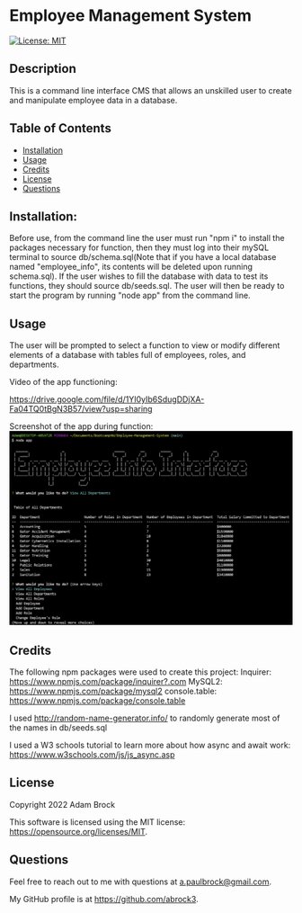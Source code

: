 # Employee Management System

[![License: MIT](https://img.shields.io/badge/License-MIT-yellow.svg)](https://opensource.org/licenses/MIT)

## Description

This is a command line interface CMS that allows an unskilled user to create and manipulate employee data in a database.

## Table of Contents

- [Installation](#installation)
- [Usage](#usage)
- [Credits](#credits)
- [License](#license)
- [Questions](#questions)

    
## Installation:

Before use, from the command line the user must run "npm i" to install the packages necessary for function, then they must log into their mySQL terminal to source db/schema.sql(Note that if you have a local database named "employee_info", its contents will be deleted upon running schema.sql). If the user wishes to fill the database with data to test its functions, they should source db/seeds.sql. The user will then be ready to start the program by running "node app" from the command line.

## Usage

The user will be prompted to select a function to view or modify different elements of a database with tables full of employees, roles, and departments.

Video of the app functioning:

https://drive.google.com/file/d/1YI0yIb6SdugDDjXA-Fa04TQ0tBgN3B57/view?usp=sharing

Screenshot of the app during function:
![Screenshot](Assets/Images/Screenshot1.jpg?raw=true "Screenshot")

## Credits

The following npm packages were used to create this project:
Inquirer: https://www.npmjs.com/package/inquirer?.com
MySQL2: https://www.npmjs.com/package/mysql2
console.table: https://www.npmjs.com/package/console.table

I used http://random-name-generator.info/ to randomly generate most of the names in db/seeds.sql

I used a W3 schools tutorial to learn more about how async and await work: https://www.w3schools.com/js/js_async.asp

## License
      
Copyright 2022 Adam Brock
      
This software is licensed using the MIT license: https://opensource.org/licenses/MIT.

## Questions

Feel free to reach out to me with questions at a.paulbrock@gmail.com.

My GitHub profile is at https://github.com/abrock3.